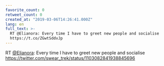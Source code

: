 ```yaml
---
favorite_count: 0
retweet_count: 0
created_at: "2019-03-06T14:26:41.000Z"
lang: en
full_text: >-
  RT @Elianora: Every time I have to greet new people and socialise
  https://t.co/ZGwtSddvJp
---
```


RT [@Elianora](https://twitter.com/Elianora): Every time I have to greet new
people and socialise <https://twitter.com/swear_trek/status/1103082841938845696>
